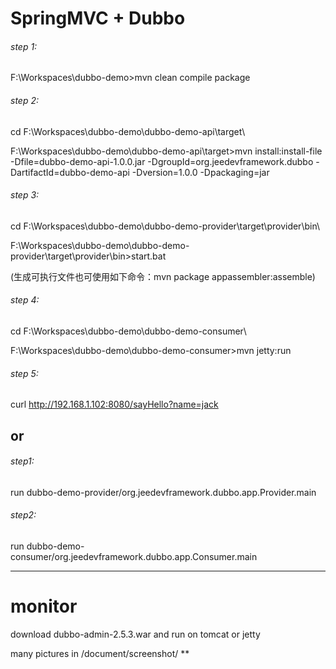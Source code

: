 SpringMVC + Dubbo
===============

###### step 1:
F:\Workspaces\dubbo-demo>mvn clean compile package

###### step 2:
cd F:\Workspaces\dubbo-demo\dubbo-demo-api\target\

F:\Workspaces\dubbo-demo\dubbo-demo-api\target>mvn install:install-file -Dfile=dubbo-demo-api-1.0.0.jar -DgroupId=org.jeedevframework.dubbo -DartifactId=dubbo-demo-api -Dversion=1.0.0 -Dpackaging=jar

###### step 3:
cd F:\Workspaces\dubbo-demo\dubbo-demo-provider\target\provider\bin\

F:\Workspaces\dubbo-demo\dubbo-demo-provider\target\provider\bin>start.bat

(生成可执行文件也可使用如下命令：mvn package appassembler:assemble)

###### step 4:
cd F:\Workspaces\dubbo-demo\dubbo-demo-consumer\

F:\Workspaces\dubbo-demo\dubbo-demo-consumer>mvn jetty:run

###### step 5:
curl http://192.168.1.102:8080/sayHello?name=jack


## or

###### step1:
run dubbo-demo-provider/org.jeedevframework.dubbo.app.Provider.main 

###### step2:
run dubbo-demo-consumer/org.jeedevframework.dubbo.app.Consumer.main 


--------------
# monitor

download dubbo-admin-2.5.3.war and run on tomcat or jetty

many pictures in /document/screenshot/ **